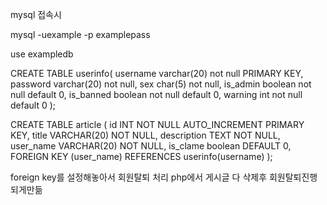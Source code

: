 mysql 접속시

mysql -uexample -p
examplepass

use exampledb

CREATE TABLE userinfo(
    username varchar(20) not null PRIMARY KEY,
    password varchar(20) not null,
    sex char(5) not null,
    is_admin boolean not null default 0,
    is_banned boolean not null default 0,
    warning int not null default 0
);

CREATE TABLE article (
  id INT NOT NULL AUTO_INCREMENT PRIMARY KEY,
  title VARCHAR(20) NOT NULL,
  description TEXT NOT NULL,
  user_name VARCHAR(20) NOT NULL,
  is_clame boolean DEFAULT 0,
  FOREIGN KEY (user_name) REFERENCES userinfo(username)
);

foreign key를 설정해놓아서 회원탈퇴 처리 php에서 게시글 다 삭제후 회원탈퇴진행되게만듦

